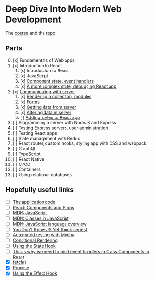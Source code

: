 # Deep Dive Into Modern Web Development

The [course](https://fullstackopen.com/en/) and the [repo](https://github.com/fullstack-hy2020/fullstack-hy2020.github.io).

## Parts

00. [x] Fundamentals of Web apps
01. [x] Introduction to React
    1. [x] Introduction to React  
    2. [x] JavaScript  
    3. [x] [Component state, event handlers](https://fullstackopen.com/en/part1/component_state_event_handlers)  
    4. [x] [A more complex state, debugging React app](https://fullstackopen.com/en/part1/a_more_complex_state_debugging_react_apps)  
02. [x] [Communicating with server](https://fullstackopen.com/en/part2)
    1. [x] [Rendering a collection, modules](https://fullstackopen.com/en/part2/rendering_a_collection_modules)  
    2. [x] [Forms](https://fullstackopen.com/en/part2/forms)  
    3. [x] [Getting data from server](https://fullstackopen.com/en/part2/getting_data_from_server)  
    4. [x] [Altering data in server](https://fullstackopen.com/en/part2/altering_data_in_server)  
    5. [ ] [Adding styles to React app](https://fullstackopen.com/en/part2/adding_styles_to_react_app)  
03. [ ] Programming a server with NodeJS and Express
04. [ ] Testing Express servers, user administration
05. [ ] Testing React apps
06. [ ] State management with Redux
07. [ ] React router, custom hooks, styling app with CSS and webpack
08. [ ] GraphQL
09. [ ] TypeScript
10. [ ] React Native
11. [ ] CI/CD
12. [ ] Containers
13. [ ] Using relational databases

## Hopefully useful links

- [ ] [The application code](https://github.com/mluukkai/example_app)
- [ ] [React: Components and Props](https://reactjs.org/docs/components-and-props.html)
- [ ] [MDN: JavaScript](https://developer.mozilla.org/en-US/docs/Web/JavaScript)
- [ ] [MDN: Classes in JavaScript](https://developer.mozilla.org/en-US/docs/Learn/JavaScript/Objects/Classes_in_JavaScript)
- [ ] [MDN: JavaScript language overview](https://developer.mozilla.org/en-US/docs/Web/JavaScript/Language_Overview)
- [ ] [You Don't Know JS Yet (book series)](https://github.com/getify/You-Dont-Know-JS)
- [ ] [Automated testing with Mocha](https://javascript.info/testing-mocha)
- [ ] [Conditional Rendering](https://reactjs.org/docs/conditional-rendering.html)
- [ ] [Using the State Hook](https://reactjs.org/docs/hooks-state.html)
- [ ] [This is why we need to bind event handlers in Class Components in React](https://www.freecodecamp.org/news/this-is-why-we-need-to-bind-event-handlers-in-class-components-in-react-f7ea1a6f93eb/)
- [x] [fetch()](https://developer.mozilla.org/en-US/docs/Web/API/fetch)
- [x] [Promise](https://developer.mozilla.org/en-US/docs/Web/JavaScript/Reference/Global_Objects/Promise)
- [x] [Using the Effect Hook](https://reactjs.org/docs/hooks-effect.html)
